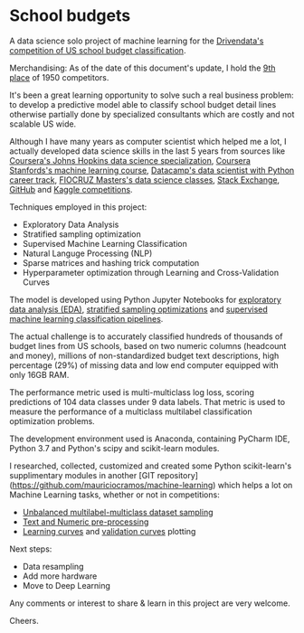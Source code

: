 # School budgets

A data science solo project of machine learning for the [Drivendata's competition of US school budget classification](https://www.drivendata.org/competitions/46/box-plots-for-education-reboot/).

Merchandising: As of the date of this document's update, I hold the [9th place](https://www.drivendata.org/competitions/46/box-plots-for-education-reboot/leaderboard/) of 1950 competitors.

It's been a great learning opportunity to solve such a real business problem: to develop a predictive model able to classify school budget detail lines otherwise partially done by specialized consultants which are costly and not scalable US wide.

Although I have many years as computer scientist which helped me a lot, I actually developed data science skills in the last 5 years from sources like [Coursera's Johns Hopkins data science specialization](https://www.coursera.org/specializations/jhu-data-science), [Coursera Stanfords's machine learning course](https://www.coursera.org/learn/machine-learning), [Datacamp's data scientist with Python career track](https://www.datacamp.com/tracks/data-scientist-with-python), [FIOCRUZ Masters's data science classes](https://www.icict.fiocruz.br/), [Stack Exchange](https://stackoverflow.com/), [GitHub](https://github.com/) and [Kaggle competitions](https://www.kaggle.com/).

Techniques employed in this project:

* Exploratory Data Analysis
* Stratified sampling optimization
* Supervised Machine Learning Classification
* Natural Languge Processing (NLP)
* Sparse matrices and hashing trick computation
* Hyperparameter optimization through Learning and Cross-Validation Curves

The model is developed using Python Jupyter Notebooks for [exploratory data analysis (EDA)](https://github.com/mauriciocramos/school-budgets/blob/master/notebooks/1-Analysis.ipynb), [stratified sampling optimizations](https://github.com/mauriciocramos/school-budgets/blob/master/notebooks/2-Stratified%20sampling.ipynb) and [supervised machine learning classification pipelines](https://github.com/mauriciocramos/school-budgets/blob/master/notebooks/3-Model%20development.ipynb).

The actual challenge is to accurately classified hundreds of thousands of budget lines from US schools, based on two numeric columns (headcount and money), millions of non-standardized budget text descriptions, high percentage (29%) of missing data and low end computer equipped with only 16GB RAM.

The performance metric used is multi-multiclass log loss, scoring predictions of 104 data classes under 9 data labels.  That metric is used to measure the performance of a multiclass multilabel classification optimization problems.

The development environment used is Anaconda, containing PyCharm IDE, Python 3.7 and Python's scipy and scikit-learn modules.

I researched, collected, customized and created some Python scikit-learn's supplimentary modules in another [GIT repository] (https://github.com/mauriciocramos/machine-learning) which helps a lot on Machine Learning tasks, whether or not in competitions:

* [Unbalanced multilabel-multiclass dataset sampling](https://github.com/mauriciocramos/machine-learning/blob/master/model_selection/multilabel.py)
* [Text and Numeric pre-processing](https://github.com/mauriciocramos/machine-learning/tree/master/preprocessing)
* [Learning curves](https://github.com/mauriciocramos/machine-learning/blob/master/model_selection/learning_curve.py) and [validation curves](https://github.com/mauriciocramos/machine-learning/blob/master/model_selection/validation_curve.py) plotting

Next steps:

* Data resampling
* Add more hardware
* Move to Deep Learning

Any comments or interest to share & learn in this project are very welcome.

Cheers.
